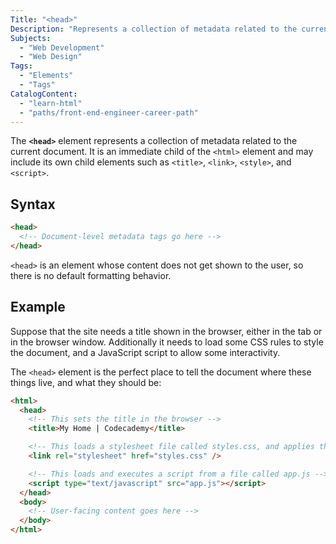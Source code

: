 ```yaml
---
Title: "<head>"
Description: "Represents a collection of metadata related to the current document. It is an immediate child of the `<html>` element and may include other tags such as <title>, <link>, <style>, and <script>."
Subjects:
  - "Web Development"
  - "Web Design"
Tags:
  - "Elements"
  - "Tags"
CatalogContent:
  - "learn-html"
  - "paths/front-end-engineer-career-path"
---
```


The **`<head>`** element represents a collection of metadata related to the current document. It is an immediate child of the `<html>` element and may include its own child elements such as `<title>`, `<link>`, `<style>`, and `<script>`.

## Syntax

```html
<head>
  <!-- Document-level metadata tags go here -->
</head>
```

`<head>` is an element whose content does not get shown to the user, so there is no default formatting behavior.

## Example

Suppose that the site needs a title shown in the browser, either in the tab or in the browser window. Additionally it needs to load some CSS rules to style the document, and a JavaScript script to allow some interactivity.

The `<head>` element is the perfect place to tell the document where these things live, and what they should be:

```html
<html>
  <head>
    <!-- This sets the title in the browser -->
    <title>My Home | Codecademy</title>

    <!-- This loads a stylesheet file called styles.css, and applies the rules to tags in the body -->
    <link rel="stylesheet" href="styles.css" />

    <!-- This loads and executes a script from a file called app.js -->
    <script type="text/javascript" src="app.js"></script>
  </head>
  <body>
    <!-- User-facing content goes here -->
  </body>
</html>
```
